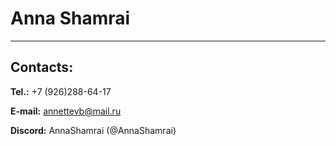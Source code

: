 # Anna Shamrai

-----
## Contacts:
**Tel.:** +7 (926)288-64-17

**E-mail:** annettevb@mail.ru

**Discord:** AnnaShamrai (@AnnaShamrai)
